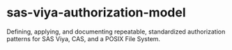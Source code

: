 # sas-viya-authorization-model
Defining, applying, and documenting repeatable, standardized authorization patterns for SAS Viya, CAS, and a POSIX File System.
